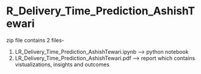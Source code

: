 # R_Delivery_Time_Prediction_AshishTewari

zip file contains 2 files-

1. LR_Delivery_Time_Prediction_AshishTewari.ipynb --> python notebook
2. LR_Delivery_Time_Prediction_AshishTewari.pdf --> report which contains vistualizations, insights and outcomes

